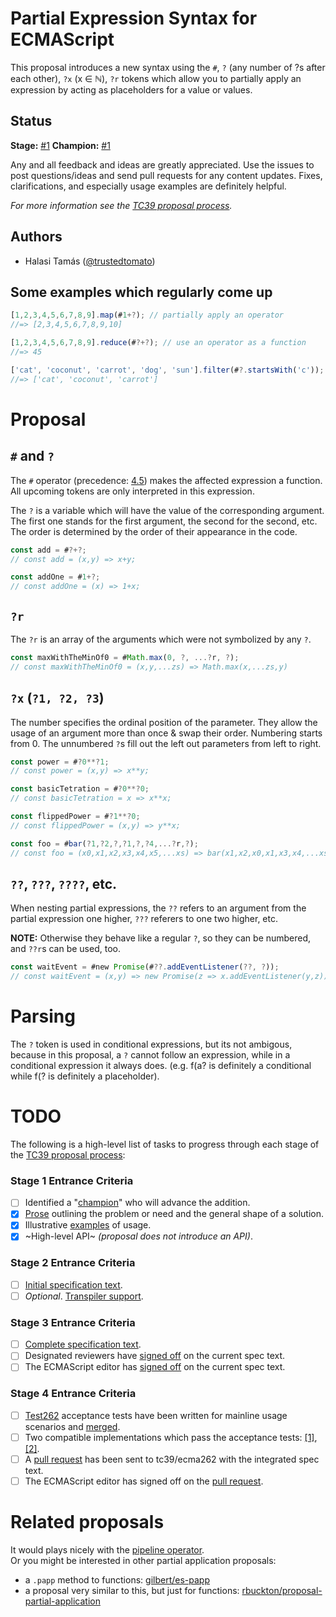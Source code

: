 # Partial Expression Syntax for ECMAScript
This proposal introduces a new syntax using the `#`, `?` (any number of ?s after each other), `?x` (x ∈ ℕ), `?r` tokens which allow you to partially apply an expression by acting as placeholders for a value or values.

## Status

**Stage:** [#1](https://github.com/trustedtomato/proposal-partial-expression/issues/1)
**Champion:** [#1](https://github.com/trustedtomato/proposal-partial-expression/issues/1)

Any and all feedback and ideas are greatly appreciated. Use the issues to post questions/ideas and send pull requests for any content updates. Fixes, clarifications, and especially usage examples are definitely helpful.

_For more information see the [TC39 proposal process](https://tc39.github.io/process-document/)._

## Authors

* Halasi Tamás ([@trustedtomato][Tomato])

## Some examples which regularly come up
```javascript
[1,2,3,4,5,6,7,8,9].map(#1+?); // partially apply an operator
//=> [2,3,4,5,6,7,8,9,10]

[1,2,3,4,5,6,7,8,9].reduce(#?+?); // use an operator as a function
//=> 45

['cat', 'coconut', 'carrot', 'dog', 'sun'].filter(#?.startsWith('c')); // partially apply a function/method
//=> ['cat', 'coconut', 'carrot'] 
```

# Proposal
## `#` and `?`
The `#` operator (precedence: [4.5](https://developer.mozilla.org/hu/docs/Web/JavaScript/Reference/Operators/Operator_Precedence)) makes the affected expression a function. All upcoming tokens are only interpreted in this expression.

The `?` is a variable which will have the value of the corresponding argument. The first one stands for the first argument, the second for the second, etc. The order is determined by the order of their appearance in the code.

```javascript
const add = #?+?;
// const add = (x,y) => x+y;

const addOne = #1+?;
// const addOne = (x) => 1+x;
```


## `?r`
The `?r` is an array of the arguments which were not symbolized by any `?`.

```javascript
const maxWithTheMinOf0 = #Math.max(0, ?, ...?r, ?);
// const maxWithTheMinOf0 = (x,y,...zs) => Math.max(x,...zs,y)
```


## `?x` (`?1, ?2, ?3`)
The number specifies the ordinal position of the parameter. They allow the usage of an argument more than once & swap their order. Numbering starts from 0. The unnumbered `?`s fill out the left out parameters from left to right.

```javascript
const power = #?0**?1;
// const power = (x,y) => x**y;

const basicTetration = #?0**?0;
// const basicTetration = x => x**x;

const flippedPower = #?1**?0;
// const flippedPower = (x,y) => y**x;

const foo = #bar(?1,?2,?,?1,?,?4,...?r,?);
// const foo = (x0,x1,x2,x3,x4,x5,...xs) => bar(x1,x2,x0,x1,x3,x4,...xs,x5);
```


## `??`, `???`, `????`, etc.
When nesting partial expressions, the `??` refers to an argument from the partial expression one higher, `???` referers to one two higher, etc.

**NOTE:** Otherwise they behave like a regular `?`, so they can be numbered, and `??r`s can be used, too.

```javascript
const waitEvent = #new Promise(#??.addEventListener(??, ?));
// const waitEvent = (x,y) => new Promise(z => x.addEventListener(y,z));
```

# Parsing
The `?` token is used in conditional expressions, but its not ambigous, because in this proposal, a `?` cannot follow an expression, while in a conditional expression it always does. (e.g. f(a? is definitely a conditional while f(? is definitely a placeholder).

# TODO

The following is a high-level list of tasks to progress through each stage of the [TC39 proposal process](https://tc39.github.io/process-document/):

### Stage 1 Entrance Criteria

* [ ] Identified a "[champion][Champion]" who will advance the addition.  
* [x] [Prose][Prose] outlining the problem or need and the general shape of a solution.  
* [x] Illustrative [examples][Examples] of usage.  
* [x] ~High-level API~ _(proposal does not introduce an API)_.  

### Stage 2 Entrance Criteria

* [ ] [Initial specification text][Specification].  
* [ ] _Optional_. [Transpiler support][Transpiler].  

### Stage 3 Entrance Criteria

* [ ] [Complete specification text][Specification].  
* [ ] Designated reviewers have [signed off][Stage3ReviewerSignOff] on the current spec text.  
* [ ] The ECMAScript editor has [signed off][Stage3EditorSignOff] on the current spec text.  

### Stage 4 Entrance Criteria

* [ ] [Test262](https://github.com/tc39/test262) acceptance tests have been written for mainline usage scenarios and [merged][Test262PullRequest].  
* [ ] Two compatible implementations which pass the acceptance tests: [\[1\]][Implementation1], [\[2\]][Implementation2].  
* [ ] A [pull request][Ecma262PullRequest] has been sent to tc39/ecma262 with the integrated spec text.  
* [ ] The ECMAScript editor has signed off on the [pull request][Ecma262PullRequest].

# Related proposals
It would plays nicely with the [pipeline operator](https://github.com/tc39/proposal-pipeline-operator).  
Or you might be interested in other partial application proposals:
- a `.papp` method to functions: [gilbert/es-papp](https://github.com/gilbert/es-papp)
- a proposal very similar to this, but just for functions: [rbuckton/proposal-partial-application](https://github.com/rbuckton/proposal-partial-application)

[Tomato]: https://github.com/trustedtomato
[Champion]: #todo
[Prose]: #proposal
[Examples]: #examples
[Specification]: #todo
[Transpiler]: #todo
[Stage3ReviewerSignOff]: #todo
[Stage3EditorSignOff]: #todo
[Test262PullRequest]: #todo
[Implementation1]: #todo
[Implementation2]: #todo
[Ecma262PullRequest]: #todo
